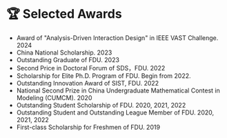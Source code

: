 
# 🏆 Selected Awards
-   Award of "Analysis-Driven Interaction Design" in IEEE VAST Challenge. 2024
-	China National Scholarship. 2023
-	Outstanding Graduate of FDU. 2023
-	Second Price in Doctoral Forum of SDS，FDU. 2022
-   Scholarship for Elite Ph.D. Program of FDU. Begin from 2022.
-	Outstanding Innovation Award of SIST, FDU. 2022
-   National Second Prize in China Undergraduate Mathematical Contest in Modeling (CUMCM). 2020
-	Outstanding Student Scholarship of FDU. 2020, 2021, 2022
-	Outstanding Student and Outstanding League Member of FDU. 2020, 2021, 2022
-   First-class Scholarship for Freshmen of FDU. 2019
